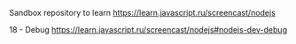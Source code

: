 Sandbox repository to learn https://learn.javascript.ru/screencast/nodejs

18 - Debug https://learn.javascript.ru/screencast/nodejs#nodejs-dev-debug